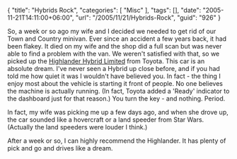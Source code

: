 {
	"title": "Hybrids Rock",
	"categories": [
		"Misc"
	],
	"tags": [],
	"date": "2005-11-21T14:11:00+06:00",
	"url": "/2005/11/21/Hybrids-Rock",
	"guid": "926"
}

So, a week or so ago my wife and I decided we needed to get rid of our Town and Country minivan. Ever since an accident a few years back, it had been flakey. It died on my wife and the shop did a full scan but was never able to find a problem with the van. We weren't satisfied with that, so we picked up the <a href="http://www.toyota.com/highlander/index.html?s_van=GM_TN_HIGHLANDER_INDEX">Highlander Hybrid Limited</a> from Toyota. This car is an absolute dream. I've never seen a Hybrid up close before, and if you had told me how quiet it was I wouldn't have believed you. In fact - the thing I enjoy most about the vehicle is starting it front of people. No one believes the machine is actually running. (In fact, Toyota added a 'Ready' indicator to the dashboard just for that reason.) You turn the key - and nothing. Period. 

In fact, my wife was picking me up a few days ago, and when she drove up, the car sounded like a hovercraft or a land speeder from Star Wars. (Actually the land speeders were louder I think.)

After a week or so, I can highly recommend the Highlander. It has plenty of pick and go and drives like a dream.